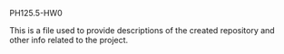 PH125.5-HW0

This is a file used to provide descriptions of the created repository and other info related to the project.

